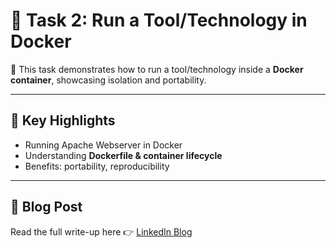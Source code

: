 # 🐳 Task 2: Run a Tool/Technology in Docker

📖 This task demonstrates how to run a tool/technology inside a **Docker container**, showcasing isolation and portability.

---

## 📌 Key Highlights
- Running Apache Webserver in Docker
- Understanding **Dockerfile & container lifecycle**
- Benefits: portability, reproducibility

---

## 📖 Blog Post
Read the full write-up here 👉 [LinkedIn Blog](https://www.linkedin.com/posts/aman-kant-mahto_setup-and-configure-the-apache-webserver-activity-7255499281590063105-Vdqj)

